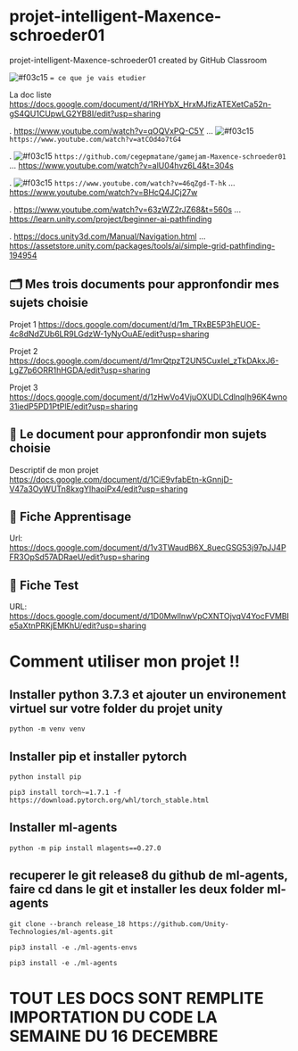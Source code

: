 # projet-intelligent-Maxence-schroeder01
projet-intelligent-Maxence-schroeder01 created by GitHub Classroom

![#f03c15](https://via.placeholder.com/15/f03c15/000000?text=+) `= ce que je vais etudier `

La doc liste https://docs.google.com/document/d/1RHYbX_HrxMJfizATEXetCa52n-gS4QU1CUpwLG2YB8I/edit?usp=sharing


. https://www.youtube.com/watch?v=qOQVxPQ-C5Y ... ![#f03c15](https://via.placeholder.com/15/f03c15/000000?text=+) `https://www.youtube.com/watch?v=atCOd4o7tG4`

. ![#f03c15](https://via.placeholder.com/15/f03c15/000000?text=+) `https://github.com/cegepmatane/gamejam-Maxence-schroeder01` ... https://www.youtube.com/watch?v=alU04hvz6L4&t=304s

. ![#f03c15](https://via.placeholder.com/15/f03c15/000000?text=+) `https://www.youtube.com/watch?v=46qZgd-T-hk` ... https://www.youtube.com/watch?v=BHcQ4JCj27w

. https://www.youtube.com/watch?v=63zWZ2rJZ68&t=560s ... https://learn.unity.com/project/beginner-ai-pathfinding

. https://docs.unity3d.com/Manual/Navigation.html ... https://assetstore.unity.com/packages/tools/ai/simple-grid-pathfinding-194954

## 🗂️ Mes trois documents pour appronfondir mes sujets choisie

Projet 1 https://docs.google.com/document/d/1m_TRxBE5P3hEUOE-4c8dNdZUb6LR9LGdzW-1yNyOuAE/edit?usp=sharing

Projet 2 https://docs.google.com/document/d/1mrQtpzT2UN5CuxIel_zTkDAkxJ6-LgZ7p6ORR1hHGDA/edit?usp=sharing

Projet 3 https://docs.google.com/document/d/1zHwVo4VjuOXUDLCdlnqIh96K4wno31iedP5PD1PtPlE/edit?usp=sharing

## 📃 Le document pour appronfondir mon sujets choisie

Descriptif de mon projet https://docs.google.com/document/d/1CiE9vfabEtn-kGnnjD-V47a3OyWUTn8kxgYIhaoiPx4/edit?usp=sharing

## 📃 Fiche Apprentisage 

Url: https://docs.google.com/document/d/1v3TWaudB6X_8uecGSG53j97pJJ4PFR3OpSd57ADRaeU/edit?usp=sharing

## 📃 Fiche Test

URL: https://docs.google.com/document/d/1D0MwllnwVpCXNTOjvqV4YocFVMBle5aXtnPRKjEMKhU/edit?usp=sharing

# Comment utiliser mon projet !!

## Installer python 3.7.3 et ajouter un environement virtuel sur votre folder du projet unity

```python -m venv venv```

## Installer pip et installer pytorch

```python install pip```

```pip3 install torch~=1.7.1 -f https://download.pytorch.org/whl/torch_stable.html```

## Installer ml-agents

```python -m pip install mlagents==0.27.0```

## recuperer le git release8 du github de ml-agents, faire cd dans le git et installer les deux folder ml-agents 

```git clone --branch release_18 https://github.com/Unity-Technologies/ml-agents.git```

```pip3 install -e ./ml-agents-envs```

```pip3 install -e ./ml-agents```


# TOUT LES DOCS SONT REMPLITE IMPORTATION DU CODE LA SEMAINE DU 16 DECEMBRE 
